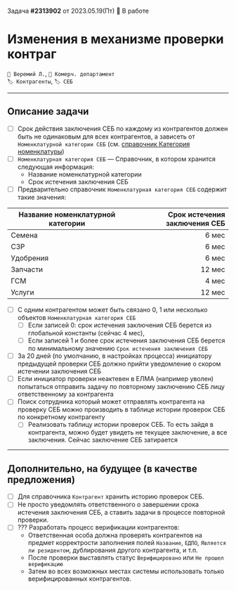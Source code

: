 ﻿Задача **#2313902** от 2023.05.19(Пт) 🚧 В работе
# Изменения в механизме проверки контраг
`👤 Веремий Л.`, `👤 Комерч. департамент`  
`🏷️ Контрагенты`, `🏷️ СЕБ`  

---

## Описание задачи

- [ ] Срок действия заключения СЕБ по каждому из контрагентов должен быть не одинаковым для всех контрагентов, а зависеть от `Номенклатурной категории СЕБ` (см. [справочник Категория номенклатуры](./Ojb__NmcCategory.md))
- [ ] `Номенклатурная категория СЕБ` — Справочник, в котором хранится следующая информация:
	- Название номенклатурной категории
	- Срок истечения заключения СЕБ
- [ ] Предварительно справочник `Номенклатурная категория СЕБ` содержит такие значения:
	
| Название номенклатурной категории | Срок истечения заключения СЕБ |
| --- | ---: |
| Семена | 6 мес |
| СЗР | 6 мес |
| Удобрения | 6 мес |
| Запчасти | 12 мес |
| ГСМ | 4 мес |
| Услуги | 12 мес |

- [ ] C одним контрагентом может быть связано 0, 1 или несколько объектов `Номенклатурная категория СЕБ`
	- [ ] Если записей 0: срок истечения заключения СЕБ берется из глобальной константы (сейчас 4 мес),
	- [ ] Если записей 1 и более срок истечения заключения СЕБ берется по минимальному значению `Срок истечения заключения СЕБ`

- [ ] За 20 дней (по умолчанию, в настройках процесса) инициатору предыдущей проверки СЕБ должно прийти уведомление о скором истечении заключения СЕБ
- [ ] Если инициатор проверки неактевен в ЕЛМА (например уволен) попытаться отправить задачу по повторному заключению СЕБ лицу ответственному за контрагента
- [ ] Поиск сотрудника который может отправлять контрагента на проверку СЕБ можно производить в таблице истории проверок СЕБ по конкретному контрагенту
	- [ ] Реализовать таблицу истории проверок СЕБ. То есть зайдя в контрагента, можно будет увидеть не текущее заключение, а все заключения. Сейчас заключение СЕБ затирается

---

## Дополнительно, на будущее (в качестве предложения)

- [ ] Для справочника `Контрагент` хранить историю проверок СЕБ.
- [ ] Не просто уведомлять ответственного о завершении срока истечения заключения СЕБ, а ставить задачи в процессе повторной проверки.
- [ ] ??? Разработать процесс верификации контрагентов:
	- Ответственная особа должна проверять контрагентов на предмет корректрости заполнения полей `Название`, `ЕДПО`, `Является ли резидентом`, дублирования другого контрагента, и т.п.
	- После проверки выставлять статус `Верифицировано` или `Не прошел верификацию`
	- Затем во всех возможных местах системы использовать только верифицированных контрагентов.
